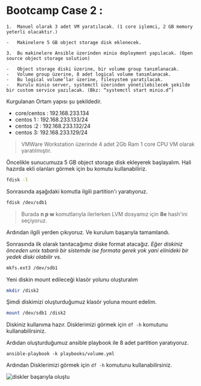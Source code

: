 
# Bootcamp Case 2 :

    1.  Manuel olarak 3 adet VM yaratılacak. (1 core işlemci, 2 GB memory yeterli olacaktır.)
    
    -   Makinelere 5 GB object storage disk eklenecek.
    
    3.  Bu makinelere Ansible üzerinden minio deployment yapılacak. (Open source object storage solution)
    
    -   Object storage diski üzerine, bir volume group tanımlanacak.
    -   Volume group üzerine, 8 adet logical volume tanımlanacak.
    -   Bu logical volume’lar üzerine, filesystem yaratılacak.
    -   Kurulu minio server, systemctl üzerinden yönetilebilecek şekilde bir custom service yazılacak. (Bkz: “systemctl start minio.d”)

Kurgulanan Ortam yapısı şu şekildedir.

 - core/centos : 192.168.233.134
 - centos 1 : 192.168.233.133/24
 - centos :2 : 192.168.233.132/24
 - centos 3:  192.168.233.129/24 

> VMWare Workstation üzerinde 4 adet 2Gb Ram 1 core CPU VM olarak yaratılmıştır.

Öncelikle sunucumuza 5 GB object storage disk ekleyerek başlayalım.  Hali hazırda ekli olanları görmek için bu komutu kullanabiliriz.

```bash
fdisk -l
```

Sonrasında aşağıdaki komutla ilgili partition'ı yaratıyoruz. 
```bash
fdisk /dev/sdb1
```

> Burada **n p w** komutlarıyla ilerlerken LVM dosyamız için **8e** hash'ini seçiyoruz.

Ardından ilgili yerden çıkıyoruz. Ve kurulum başarıyla tamamlandı.

Sonrasında ilk olarak tanıtacağımız diske format atacağız.  _Eğer diskiniz önceden unix tabanlı bir sistemde ise formata gerek yok yani elinideki bir yedek diski olabilir vs._

```bash
mkfs.ext3 /dev/sdb1
```

Yeni diskin mount edileceği klasör yolunu oluşturalım

```bash
mkdir /disk2
```

Şimdi diskimizi oluşturduğumuz klasör yoluna mount edelim.

```bash
mount /dev/sdb1 /disk2
```

Diskiniz kullanıma hazır. Disklerimizi görmek için  `df -h`  komutunu kullanabilirsiniz.

Ardıdan oluşturduğumuz ansible playbook ile 8 adet partition yaratıyoruz.

    ansible-playbook -k playbooks/volume.yml

Ardından Disklerimizi görmek için `df -h` komutunu kullanabilirsiniz.

![diskler başarıyla oluştu](https://cloudflare-ipfs.com/ipfs/QmXoFgMdYqogL1ysJcA9XBEXB9coxpL3adde23yr8zV4aD)










